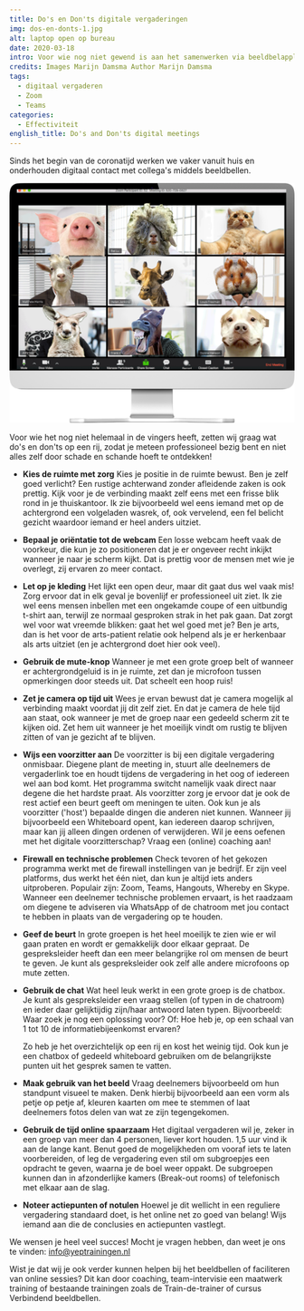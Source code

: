 ```yaml
---
title: Do's en Don'ts digitale vergaderingen
img: dos-en-donts-1.jpg
alt: laptop open op bureau
date: 2020-03-18
intro: Voor wie nog niet gewend is aan het samenwerken via beeldbelapplicaties, zetten we graag wat tips op een rij. Zo maak je direct een professionele indruk!
credits: Images Marijn Damsma Author Marijn Damsma
tags:
  - digitaal vergaderen
  - Zoom
  - Teams
categories:
  - Effectiviteit
english_title: Do's and Don'ts digital meetings
---
```


Sinds het begin van de coronatijd werken we vaker vanuit huis en onderhouden digitaal contact met collega's middels beeldbellen.

![scherm vol dieren die samen op Zoom zitten](./dos-en-donts-2.png)

Voor wie het nog niet helemaal in de vingers heeft, zetten wij graag wat do's en don'ts op een rij, zodat je meteen professioneel bezig bent en niet alles zelf door schade en schande hoeft te ontdekken!

- **Kies de ruimte met zorg**
  Kies je positie in de ruimte bewust. Ben je zelf goed verlicht? Een rustige achterwand zonder afleidende zaken is ook prettig. Kijk voor je de verbinding maakt zelf eens met een frisse blik rond in je thuiskantoor. Ik zie bijvoorbeeld wel eens iemand met op de achtergrond een volgeladen wasrek, of, ook vervelend, een fel belicht gezicht waardoor iemand er heel anders uitziet.

- **Bepaal je oriëntatie tot de webcam**
  Een losse webcam heeft vaak de voorkeur, die kun je zo positioneren dat je er ongeveer recht inkijkt wanneer je naar je scherm kijkt. Dat is prettig voor de mensen met wie je overlegt, zij ervaren zo meer contact.

- **Let op je kleding**
  Het lijkt een open deur, maar dit gaat dus wel vaak mis! Zorg ervoor dat in elk geval je bovenlijf er professioneel uit ziet. Ik zie wel eens mensen inbellen met een ongekamde coupe of een uitbundig t-shirt aan, terwijl ze normaal gesproken strak in het pak gaan. Dat zorgt wel voor wat vreemde blikken: gaat het wel goed met je? Ben je arts, dan is het voor de arts-patient relatie ook helpend als je er herkenbaar als arts uitziet (en je achtergrond doet hier ook veel).

- **Gebruik de mute-knop**
  Wanneer je met een grote groep belt of wanneer er achtergrondgeluid is in je ruimte, zet dan je microfoon tussen opmerkingen door steeds uit. Dat scheelt een hoop ruis!

- **Zet je camera op tijd uit**
  Wees je ervan bewust dat je camera mogelijk al verbinding maakt voordat jij dit zelf ziet. En dat je camera de hele tijd aan staat, ook wanneer je met de groep naar een gedeeld scherm zit te kijken oid. Zet hem uit wanneer je het moeilijk vindt om rustig te blijven zitten of van je gezicht af te blijven.

- **Wijs een voorzitter aan**
  De voorzitter is bij een digitale vergadering onmisbaar. Diegene plant de meeting in, stuurt alle deelnemers de vergaderlink toe en houdt tijdens de vergadering in het oog of iedereen wel aan bod komt. Het programma switcht namelijk vaak direct naar degene die het hardste praat. Als voorzitter zorg je ervoor dat je ook de rest actief een beurt geeft om meningen te uiten. Ook kun je als voorzitter ('host') bepaalde dingen die anderen niet kunnen. Wanneer jij bijvoorbeeld een Whiteboard opent, kan iedereen daarop schrijven, maar kan jij alleen dingen ordenen of verwijderen. Wil je eens oefenen met het digitale voorzitterschap? Vraag een (online) coaching aan!

- **Firewall en technische problemen**
  Check tevoren of het gekozen programma werkt met de firewall instellingen van je bedrijf. Er zijn veel platforms, dus werkt het één niet, dan kun je altijd iets anders uitproberen. Populair zijn: Zoom, Teams, Hangouts, Whereby en Skype. Wanneer een deelnemer technische problemen ervaart, is het raadzaam om diegene te adviseren via WhatsApp of de chatroom met jou contact te hebben in plaats van de vergadering op te houden.

- **Geef de beurt**
  In grote groepen is het heel moeilijk te zien wie er wil gaan praten en wordt er gemakkelijk door elkaar gepraat. De gespreksleider heeft dan een meer belangrijke rol om mensen de beurt te geven. Je kunt als gespreksleider ook zelf alle andere microfoons op mute zetten.

- **Gebruik de chat**
  Wat heel leuk werkt in een grote groep is de chatbox. Je kunt als gespreksleider een vraag stellen (of typen in de chatroom) en ieder daar gelijktijdig zijn/haar antwoord laten typen. Bijvoorbeeld: Waar zoek je nog een oplossing voor? Of: Hoe heb je, op een schaal van 1 tot 10 de informatiebijeenkomst ervaren?

  Zo heb je het overzichtelijk op een rij en kost het weinig tijd. Ook kun je een chatbox of gedeeld whiteboard gebruiken om de belangrijkste punten uit het gesprek samen te vatten.

- **Maak gebruik van het beeld**
  Vraag deelnemers bijvoorbeeld om hun standpunt visueel te maken. Denk hierbij bijvoorbeeld aan een vorm als petje op petje af, kleuren kaarten om mee te stemmen of laat deelnemers fotos delen van wat ze zijn tegengekomen.

- **Gebruik de tijd online spaarzaam**
  Het digitaal vergaderen wil je, zeker in een groep van meer dan 4 personen, liever kort houden. 1,5 uur vind ik aan de lange kant. Benut goed de mogelijkheden om vooraf iets te laten voorbereiden, of leg de vergadering even stil om subgroepjes een opdracht te geven, waarna je de boel weer oppakt. De subgroepen kunnen dan in afzonderlijke kamers (Break-out rooms) of telefonisch met elkaar aan de slag.

- **Noteer actiepunten of notulen**
  Hoewel je dit wellicht in een reguliere vergadering standaard doet, is het online net zo goed van belang! Wijs iemand aan die de conclusies en actiepunten vastlegt.

We wensen je heel veel succes! Mocht je vragen hebben, dan weet je ons te vinden: info@yeptrainingen.nl

Wist je dat wij je ook verder kunnen helpen bij het beeldbellen of faciliteren van online sessies? Dit kan door coaching, team-intervisie een maatwerk training of bestaande trainingen zoals de Train-de-trainer of cursus Verbindend beeldbellen.
